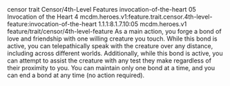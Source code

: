 <ability>
  <metadata>
    <class>censor</class>
    <feature_type>trait</feature_type>
    <file_dpath>Censor/4th-Level Features</file_dpath>
    <item_id>invocation-of-the-heart</item_id>
    <item_index>05</item_index>
    <item_name>Invocation of the Heart</item_name>
    <level>4</level>
    <scc>mcdm.heroes.v1:feature.trait.censor.4th-level-feature:invocation-of-the-heart</scc>
    <scdc>1.1.1:8.1.7.10:05</scdc>
    <source>mcdm.heroes.v1</source>
    <type>feature/trait/censor/4th-level-feature</type>
  </metadata>
  <effects>
    <effect type="mundane">As a main action, you forge a bond of love and friendship with one willing creature you touch. While this bond is active, you can telepathically speak with the creature over any distance, including across different worlds. Additionally, while this bond is active, you can attempt to assist the creature with any test they make regardless of their proximity to you. You can maintain only one bond at a time, and you can end a bond at any time (no action required).</effect>
  </effects>
</ability>

